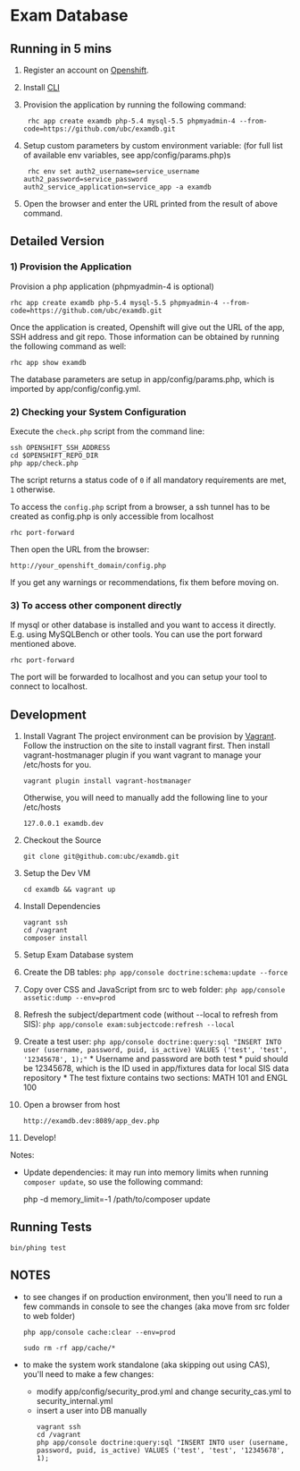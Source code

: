 Exam Database
===============================================

Running in 5 mins
--------------------------

1. Register an account on [Openshift](https://www.openshift.com/).
2. Install [CLI](https://www.openshift.com/developers/rhc-client-tools-install)
3. Provision the application by running the following command:

        rhc app create examdb php-5.4 mysql-5.5 phpmyadmin-4 --from-code=https://github.com/ubc/examdb.git

4. Setup custom parameters by custom environment variable: (for full list of available env variables, see app/config/params.php)s

        rhc env set auth2_username=service_username auth2_password=service_password auth2_service_application=service_app -a examdb 

5. Open the browser and enter the URL printed from the result of above command.

Detailed Version
----------------

### 1) Provision the Application

Provision a php application (phpmyadmin-4 is optional)

    rhc app create examdb php-5.4 mysql-5.5 phpmyadmin-4 --from-code=https://github.com/ubc/examdb.git

Once the application is created, Openshift will give out the URL of the app, SSH address and git repo. 
Those information can be obtained by running the following command as well:

    rhc app show examdb

The database parameters are setup in app/config/params.php, which is imported by app/config/config.yml.

### 2) Checking your System Configuration

Execute the `check.php` script from the command line:

    ssh OPENSHIFT_SSH_ADDRESS
    cd $OPENSHIFT_REPO_DIR
    php app/check.php

The script returns a status code of `0` if all mandatory requirements are met,
`1` otherwise.

To access the `config.php` script from a browser, a ssh tunnel has to be created 
as config.php is only accessible from localhost

    rhc port-forward

Then open the URL from the browser:

    http://your_openshift_domain/config.php

If you get any warnings or recommendations, fix them before moving on.

### 3) To access other component directly

If mysql or other database is installed and you want to access it directly. E.g. using 
MySQLBench or other tools. You can use the port forward mentioned above.

    rhc port-forward

The port will be forwarded to localhost and you can setup your tool to connect to localhost.


Development
-----------

1. Install Vagrant
The project environment can be provision by [Vagrant](http://www.vagrantup.com/). Follow the instruction on the site to install vagrant first. Then install vagrant-hostmanager plugin if you want vagrant to manage your /etc/hosts for you.

    ```
    vagrant plugin install vagrant-hostmanager
    ```

    Otherwise, you will need to manually add the following line to your /etc/hosts

    ```
    127.0.0.1 examdb.dev
    ```

2. Checkout the Source

    ```
    git clone git@github.com:ubc/examdb.git
    ```

3. Setup the Dev VM

    ```
    cd examdb && vagrant up
    ```

4. Install Dependencies

    ```
    vagrant ssh
    cd /vagrant
    composer install
    ```
5. Setup Exam Database system
  1. Create the DB tables: ```php app/console doctrine:schema:update --force```
  2. Copy over CSS and JavaScript from src to web folder: ```php app/console assetic:dump --env=prod```
  3. Refresh the subject/department code (without --local to refresh from SIS): ```php app/console exam:subjectcode:refresh --local```
  4. Create a test user: ```php app/console doctrine:query:sql "INSERT INTO user (username, password, puid, is_active) VALUES ('test', 'test', '12345678', 1);"```
    * Username and password are both test
    * puid should be 12345678, which is the ID used in app/fixtures data for local SIS data repository
    * The test fixture contains two sections: MATH 101 and ENGL 100

5. Open a browser from host
    
    ```
    http://examdb.dev:8089/app_dev.php
    ```

6. Develop!

Notes:

* Update dependencies: it may run into memory limits when running `composer update`, so use the following command:

    php -d memory_limit=-1 /path/to/composer update


Running Tests
-------------

    bin/phing test

NOTES
-----
* to see changes if on production environment, then you'll need to run a few commands in console to see the changes (aka move from src folder to web folder)

    ```
    php app/console cache:clear --env=prod
    ```

    ```
    sudo rm -rf app/cache/*
    ```
* to make the system work standalone (aka skipping out using CAS), you'll need to make a few changes:
  * modify app/config/security_prod.yml and change security_cas.yml to security_internal.yml
  * insert a user into DB manually 
      ```
      vagrant ssh
      cd /vagrant
      php app/console doctrine:query:sql "INSERT INTO user (username, password, puid, is_active) VALUES ('test', 'test', '12345678', 1);
      ```
